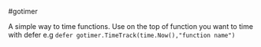 #gotimer

A simple way to time functions. Use on the top of function you want to time with defer
e.g `defer gotimer.TimeTrack(time.Now(),"function name")`